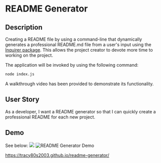 # README Generator

## Description

Creating a README file by using a command-line that dynamically generates a professional README.md file from a user's input using the [Inquirer package](https://www.npmjs.com/package/inquirer). This allows the project creator to devote more time to working on the project.

The application will be invoked by using the following command:

```bash
node index.js
```

A walkthrough video has been provided to demonstrate its functionality.

## User Story

As a developer, I want a README generator so that I can quickly create a professional README for each new project.

## Demo
See below: 
<img src="./assets/images/workday_scheduler_screenshot.png" />
![ README Generator Demo](https://sample/url/name-of-gif-file.gif)


https://tracy80s2003.github.io/readme-generator/